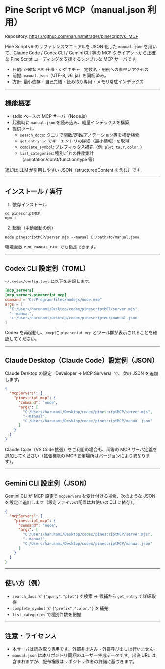 # Pine Script v6 MCP（manual.json 利用）

Repository: https://github.com/harunamitrader/pinescriptV6_MCP

Pine Script v6 のリファレンスマニュアルを JSON 化した `manual.json` を用いて、Claude Code / Codex CLI / Gemini CLI 等の MCP クライアントから正確な Pine Script コーディングを支援するシンプルな MCP サーバです。

- 目的: 正確な API 仕様・シグネチャ・定数名・用例への素早いアクセス
- 前提: `manual.json`（UTF-8, v6, ja）を同梱済み。
- 方針: 最小依存・自己完結・読み取り専用・メモリ常駐インデックス

---

## 機能概要

- stdio ベースの MCP サーバ（Node.js）
- 起動時に `manual.json` を読み込み、軽量インデックスを構築
- 提供ツール
  - `search_docs`: クエリで関数/定数/アノテーション等を横断検索
  - `get_entry`: `id` で単一エントリの詳細（最小情報）を取得
  - `complete_symbol`: プレフィックス補完（例: `plot`, `ta.r`, `color.`）
  - `list_categories`: 種別ごとの件数集計（annotation/const/function/type 等）

返却は LLM が引用しやすい JSON（structuredContent を含む）です。

---

## インストール / 実行

1) 依存インストール

```
cd pinescriptMCP
npm i
```

2) 起動（手動起動の例）

```
node pinescriptMCP/server.mjs --manual C:/path/to/manual.json
```

環境変数 `PINE_MANUAL_PATH` でも指定できます。

---

## Codex CLI 設定例（TOML）

`~/.codex/config.toml` に以下を追記します。

```toml
[mcp_servers]
[mcp_servers.pinescript_mcp]
command = "C:/Program Files/nodejs/node.exe"
args = [
  "C:/Users/harunami/Desktop/codex/pinescriptMCP/server.mjs",
  "--manual",
  "C:/Users/harunami/Desktop/codex/pinescriptMCP/manual.json"
]
```

Codex を再起動し、`/mcp` に `pinescript_mcp` とツール群が表示されることを確認してください。

---

## Claude Desktop（Claude Code）設定例（JSON）

Claude Desktop の設定（Developer → MCP Servers）で、次の JSON を追加します。

```json
{
  "mcpServers": {
    "pinescript_mcp": {
      "command": "node",
      "args": [
        "C:/Users/harunami/Desktop/codex/pinescriptMCP/server.mjs",
        "--manual",
        "C:/Users/harunami/Desktop/codex/pinescriptMCP/manual.json"
      ]
    }
  }
}
```

Claude Code（VS Code 拡張）をご利用の場合も、同等の MCP サーバ定義を追加してください（拡張機能の MCP 設定場所はバージョンにより異なります）。

---

## Gemini CLI 設定例（JSON）

Gemini CLI が MCP 設定で `mcpServers` を受け付ける場合、次のような JSON を設定に追加します（設定ファイルの配置はお使いの CLI に依存）。

```json
{
  "mcpServers": {
    "pinescript_mcp": {
      "command": "node",
      "args": [
        "C:/Users/harunami/Desktop/codex/pinescriptMCP/server.mjs",
        "--manual",
        "C:/Users/harunami/Desktop/codex/pinescriptMCP/manual.json"
      ]
    }
  }
}
```

---

## 使い方（例）

- `search_docs` で `{"query":"plot"}` を検索 → 候補から `get_entry` で詳細取得
- `complete_symbol` で `{"prefix":"color."}` を補完
- `list_categories` で種別件数を把握

---

## 注意・ライセンス

- 本サーバは読み取り専用です。外部書き込み・外部呼び出しは行いません。
- `manual.json` は本リポジトリ同梱のユーザー生成データです。出典 URL は含まれますが、配布権限はリポジトリ作者の許諾に基づきます。

